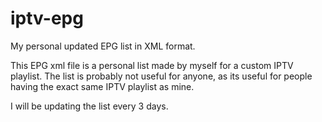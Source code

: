 # iptv-epg
My personal updated EPG list in XML format.

This EPG xml file is a personal list made by myself for a custom IPTV playlist. 
The list is probably not useful for anyone, as its useful for people having the exact same IPTV playlist as mine.

I will be updating the list every 3 days.
